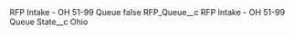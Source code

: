 <?xml version="1.0" encoding="UTF-8"?>
<CustomMetadata xmlns="http://soap.sforce.com/2006/04/metadata" xmlns:xsi="http://www.w3.org/2001/XMLSchema-instance" xmlns:xsd="http://www.w3.org/2001/XMLSchema">
    <label>RFP Intake - OH 51-99 Queue</label>
    <protected>false</protected>
    <values>
        <field>RFP_Queue__c</field>
        <value xsi:type="xsd:string">RFP Intake - OH 51-99 Queue</value>
    </values>
    <values>
        <field>State__c</field>
        <value xsi:type="xsd:string">Ohio</value>
    </values>
</CustomMetadata>
